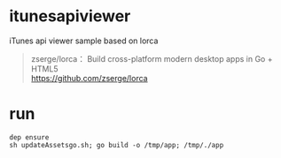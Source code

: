 # itunesapiviewer

iTunes api viewer sample based on lorca

> zserge/lorca： Build cross-platform modern desktop apps in Go + HTML5  
> https://github.com/zserge/lorca

# run

```
dep ensure
sh updateAssetsgo.sh; go build -o /tmp/app; /tmp/./app
```

